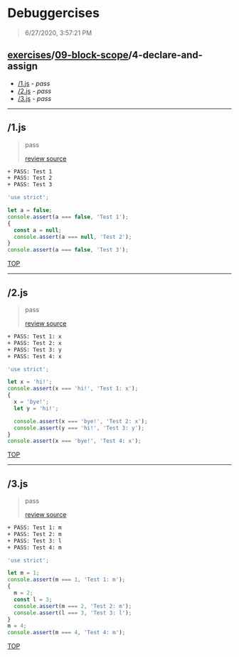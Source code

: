 # Debuggercises 

> 6/27/2020, 3:57:21 PM 

## [exercises](../../README.md)/[09-block-scope](../README.md)/4-declare-and-assign 

- [/1.js](#1js) - _pass_ 
- [/2.js](#2js) - _pass_ 
- [/3.js](#3js) - _pass_ 
---

## /1.js 

> pass 
>
> [review source](../../../exercises/09-block-scope/4-declare-and-assign/1.js)

```txt
+ PASS: Test 1
+ PASS: Test 2
+ PASS: Test 3
```

```js
'use strict';

let a = false;
console.assert(a === false, 'Test 1');
{
  const a = null;
  console.assert(a === null, 'Test 2');
}
console.assert(a === false, 'Test 3');

```

[TOP](#debuggercises)

---

## /2.js 

> pass 
>
> [review source](../../../exercises/09-block-scope/4-declare-and-assign/2.js)

```txt
+ PASS: Test 1: x
+ PASS: Test 2: x
+ PASS: Test 3: y
+ PASS: Test 4: x
```

```js
'use strict';

let x = 'hi!';
console.assert(x === 'hi!', 'Test 1: x');
{
  x = 'bye!';
  let y = 'hi!';

  console.assert(x === 'bye!', 'Test 2: x');
  console.assert(y === 'hi!', 'Test 3: y');
}
console.assert(x === 'bye!', 'Test 4: x');

```

[TOP](#debuggercises)

---

## /3.js 

> pass 
>
> [review source](../../../exercises/09-block-scope/4-declare-and-assign/3.js)

```txt
+ PASS: Test 1: m
+ PASS: Test 2: m
+ PASS: Test 3: l
+ PASS: Test 4: m
```

```js
'use strict';

let m = 1;
console.assert(m === 1, 'Test 1: m');
{
  m = 2;
  const l = 3;
  console.assert(m === 2, 'Test 2: m');
  console.assert(l === 3, 'Test 3: l');
}
m = 4;
console.assert(m === 4, 'Test 4: m');

```

[TOP](#debuggercises)

